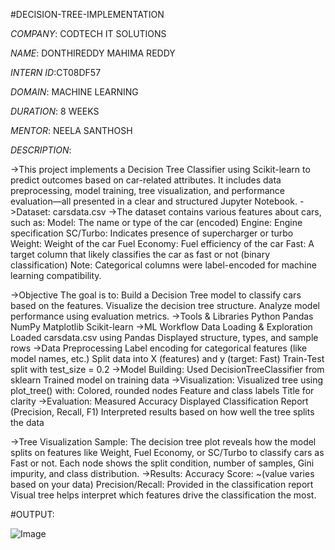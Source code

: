 #DECISION-TREE-IMPLEMENTATION

*COMPANY*: CODTECH IT SOLUTIONS

*NAME*: DONTHIREDDY MAHIMA REDDY

*INTERN ID*:CT08DF57

*DOMAIN*: MACHINE LEARNING

*DURATION*: 8 WEEKS

*MENTOR*: NEELA SANTHOSH

*DESCRIPTION*:

->This project implements a Decision Tree Classifier using Scikit-learn to predict outcomes based on car-related attributes. It includes data preprocessing, model training, tree visualization, and performance evaluation—all presented in a clear and structured Jupyter Notebook.
->Dataset: carsdata.csv
->The dataset contains various features about cars, such as:
Model: The name or type of the car (encoded)
Engine: Engine specification
SC/Turbo: Indicates presence of supercharger or turbo
Weight: Weight of the car
Fuel Economy: Fuel efficiency of the car
Fast: A target column that likely classifies the car as fast or not (binary classification)
Note: Categorical columns were label-encoded for machine learning compatibility.

->Objective
The goal is to:
Build a Decision Tree model to classify cars based on the features.
Visualize the decision tree structure.
Analyze model performance using evaluation metrics.
->Tools & Libraries
Python
Pandas
NumPy
Matplotlib
Scikit-learn
->ML Workflow
Data Loading & Exploration
Loaded carsdata.csv using Pandas
Displayed structure, types, and sample rows
->Data Preprocessing
Label encoding for categorical features (like model names, etc.)
Split data into X (features) and y (target: Fast)
Train-Test split with test_size = 0.2
->Model Building:
Used DecisionTreeClassifier from sklearn
Trained model on training data
->Visualization:
Visualized tree using plot_tree() with:
Colored, rounded nodes
Feature and class labels
Title for clarity
->Evaluation:
Measured Accuracy
Displayed Classification Report (Precision, Recall, F1)
Interpreted results based on how well the tree splits the data

->Tree Visualization Sample:
The decision tree plot reveals how the model splits on features like Weight, Fuel Economy, or SC/Turbo to classify cars as Fast or not. Each node shows the split condition, number of samples, Gini impurity, and class distribution.
->Results:
Accuracy Score: ~(value varies based on your data)
Precision/Recall: Provided in the classification report
Visual tree helps interpret which features drive the classification the most.

#OUTPUT:

![Image](https://github.com/user-attachments/assets/c1fee760-91d2-47d1-b7ca-8ca9356c786e)
